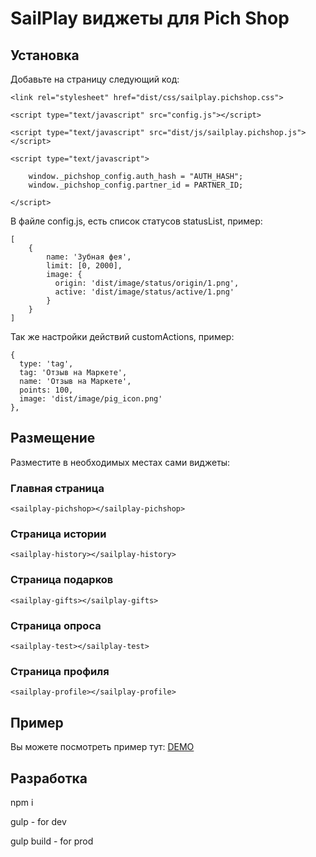 # SailPlay виджеты для Pich Shop

## Установка

Добавьте на страницу следующий код:

    <link rel="stylesheet" href="dist/css/sailplay.pichshop.css">

    <script type="text/javascript" src="config.js"></script>

    <script type="text/javascript" src="dist/js/sailplay.pichshop.js"></script>

    <script type="text/javascript">

        window._pichshop_config.auth_hash = "AUTH_HASH";
        window._pichshop_config.partner_id = PARTNER_ID;

    </script>

В файле config.js, есть список статусов statusList, пример:

    [
        {
            name: 'Зубная фея',
            limit: [0, 2000],
            image: {
              origin: 'dist/image/status/origin/1.png',
              active: 'dist/image/status/active/1.png'
            }
        }
    ]

Так же настройки действий customActions, пример:

    {
      type: 'tag',
      tag: 'Отзыв на Маркете',
      name: 'Отзыв на Маркете',
      points: 100,
      image: 'dist/image/pig_icon.png'
    },

## Размещение
Разместите в необходимых местах сами виджеты:

### Главная страница

    <sailplay-pichshop></sailplay-pichshop>

### Страница истории

    <sailplay-history></sailplay-history>

### Страница подарков

    <sailplay-gifts></sailplay-gifts>

### Страница опроса

    <sailplay-test></sailplay-test>

### Страница профиля

    <sailplay-profile></sailplay-profile>

## Пример

Вы можете посмотреть пример тут: [DEMO](http://test.dev4you.info/pichshop/ "Demo")

## Разработка

npm i

gulp - for dev

gulp build - for prod